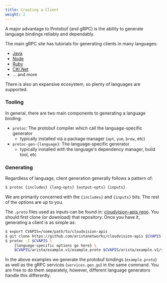 ```yaml
---
title: Creating a Client
weight: 2
---
```


A major advantage to Protobuf (and gRPC) is the ability to generate language bindings reliably and dependably.

The main gRPC site has tutorials for generating clients in many languages:

- [Java](https://grpc.io/docs/languages/java/basics/)
- [Node](https://grpc.io/docs/languages/node/basics/)
- [Ruby](https://grpc.io/docs/languages/ruby/basics/)
- [C#/.Net](https://grpc.io/docs/languages/csharp/basics/)
- ... and more

There is also an expansive ecosystem, so plenty of languages are supported.


### Tooling

In general, there are two main components to generating a language binding:

- `protoc`: The protobuf compiler which call the language-specific generator
    - typically installed via a package manager (`apt`, `yum`, `brew`, etc)
- `protoc-gen-{language}`: The language-specific generator
    - typically installed with the language's dependency manager, build tool, etc


### Generating

Regardless of language, client generation generally follows a pattern of:

```bash
$ protoc {includes} {lang-opts} {output-opts} {inputs}
```

We are primarily concerned with the `{includes}` and `{inputs}` bits. The rest of the options are up to you.

The `.proto` files used as inputs can be found in: [cloudvision-apis repo](https://github.com/aristanetworks/cloudvision-apis).
You should first clone (or download) that repository. Once you have it, generating a client is as simple as:

```bash
$ export CVAPIS=/some/path/to/cloudvision-apis
$ git clone https://github.com/aristanetworks/cloudvision-apis $CVAPIS
$ protoc -I $CVAPIS \
    {language-specific options go here} \
    $CVAPIS/arista/example.v1/example.proto $CVAPIS/arista/example.v1/services.gen.proto
```

In the above examples we generate the protobuf bindings (`example.proto`) as well as the gRPC services (`services.gen.go`)
in the same command. You are free to do them separately, however, different language generators handle this differently.
